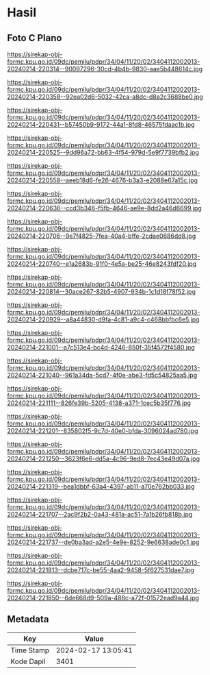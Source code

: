 # Hasil

## Foto C Plano

https://sirekap-obj-formc.kpu.go.id/09dc/pemilu/pdpr/34/04/11/20/02/3404112002013-20240214-220314--90097296-30cd-4b4b-9830-aae5b448614c.jpg

https://sirekap-obj-formc.kpu.go.id/09dc/pemilu/pdpr/34/04/11/20/02/3404112002013-20240214-220358--92ea02d6-5032-42ca-a8dc-d8a2c3688be0.jpg

https://sirekap-obj-formc.kpu.go.id/09dc/pemilu/pdpr/34/04/11/20/02/3404112002013-20240214-220431--b57450b9-9172-44a1-8fd8-46575fdaac1b.jpg

https://sirekap-obj-formc.kpu.go.id/09dc/pemilu/pdpr/34/04/11/20/02/3404112002013-20240214-220525--9dd96a72-bb63-4f54-979d-5e9f7739bfb2.jpg

https://sirekap-obj-formc.kpu.go.id/09dc/pemilu/pdpr/34/04/11/20/02/3404112002013-20240214-220558--aeeb18d6-fe26-4676-b3a3-e2088e67a15c.jpg

https://sirekap-obj-formc.kpu.go.id/09dc/pemilu/pdpr/34/04/11/20/02/3404112002013-20240214-220636--ccd3b346-f5fb-4646-ae9e-8dd2a46d6699.jpg

https://sirekap-obj-formc.kpu.go.id/09dc/pemilu/pdpr/34/04/11/20/02/3404112002013-20240214-220706--9e7f4825-7fea-40a4-bffe-2cdae0686dd8.jpg

https://sirekap-obj-formc.kpu.go.id/09dc/pemilu/pdpr/34/04/11/20/02/3404112002013-20240214-220740--e1a2683b-91f0-4e5a-be25-46e8243fdf20.jpg

https://sirekap-obj-formc.kpu.go.id/09dc/pemilu/pdpr/34/04/11/20/02/3404112002013-20240214-220814--30ace267-82b5-4907-934b-1c1d18f78f52.jpg

https://sirekap-obj-formc.kpu.go.id/09dc/pemilu/pdpr/34/04/11/20/02/3404112002013-20240214-220929--a8a44830-d9fa-4c81-a9c4-c468bbfbc6e5.jpg

https://sirekap-obj-formc.kpu.go.id/09dc/pemilu/pdpr/34/04/11/20/02/3404112002013-20240214-221001--a7c513e4-bc4d-4246-850f-35f4572f4580.jpg

https://sirekap-obj-formc.kpu.go.id/09dc/pemilu/pdpr/34/04/11/20/02/3404112002013-20240214-221040--961a34da-5cd7-4f0e-abe3-fd5c54825aa5.jpg

https://sirekap-obj-formc.kpu.go.id/09dc/pemilu/pdpr/34/04/11/20/02/3404112002013-20240214-221111--826fe39b-5205-4138-a371-1cec5b35f776.jpg

https://sirekap-obj-formc.kpu.go.id/09dc/pemilu/pdpr/34/04/11/20/02/3404112002013-20240214-221201--835802f5-9c7d-40e0-bfda-3096024ad780.jpg

https://sirekap-obj-formc.kpu.go.id/09dc/pemilu/pdpr/34/04/11/20/02/3404112002013-20240214-221250--3623f6e6-dd5a-4c96-9ed8-7ec43e49d07a.jpg

https://sirekap-obj-formc.kpu.go.id/09dc/pemilu/pdpr/34/04/11/20/02/3404112002013-20240214-221319--bea1dbbf-63a4-4397-ab11-a70e762bb033.jpg

https://sirekap-obj-formc.kpu.go.id/09dc/pemilu/pdpr/34/04/11/20/02/3404112002013-20240214-221707--2ac9f2b2-0a43-481a-ac51-7a1b26fb818b.jpg

https://sirekap-obj-formc.kpu.go.id/09dc/pemilu/pdpr/34/04/11/20/02/3404112002013-20240214-221737--de0ba3ad-a2e5-4e9e-8252-9e6638ade0c1.jpg

https://sirekap-obj-formc.kpu.go.id/09dc/pemilu/pdpr/34/04/11/20/02/3404112002013-20240214-221813--dcbe717c-be55-4aa2-9458-5f627531dae7.jpg

https://sirekap-obj-formc.kpu.go.id/09dc/pemilu/pdpr/34/04/11/20/02/3404112002013-20240214-221850--6de668d9-509a-488c-a72f-01572ead9a44.jpg


## Metadata

| Key        | Value               |
| ---------- | ------------------- |
| Time Stamp | 2024-02-17 13:05:41 |
| Kode Dapil | 3401                |



